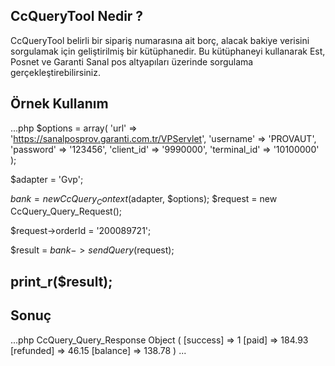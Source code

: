 ## CcQueryTool Nedir ?
CcQueryTool belirli bir sipariş numarasına ait borç, alacak bakiye verisini sorgulamak için geliştirilmiş bir kütüphanedir.
Bu kütüphaneyi kullanarak Est, Posnet ve Garanti Sanal pos altyapıları üzerinde sorgulama gerçekleştirebilirsiniz.

## Örnek Kullanım
...php
$options = array(
            'url'           => 'https://sanalposprov.garanti.com.tr/VPServlet',
            'username'      => 'PROVAUT',
            'password'      => '123456',
            'client_id'     => '9990000',
            'terminal_id'   => '10100000'
        );

$adapter = 'Gvp';

$bank       = new CcQuery_Context($adapter, $options);
$request    = new CcQuery_Query_Request();

$request->orderId = '200089721';

$result = $bank->sendQuery($request);

print_r($result);
---
## Sonuç
...php
CcQuery_Query_Response Object
(
     [success] => 1
     [paid] => 184.93
     [refunded] => 46.15
     [balance] => 138.78
 )
...
